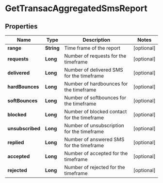 
# GetTransacAggregatedSmsReport

## Properties
Name | Type | Description | Notes
------------ | ------------- | ------------- | -------------
**range** | **String** | Time frame of the report |  [optional]
**requests** | **Long** | Number of requests for the timeframe |  [optional]
**delivered** | **Long** | Number of delivered SMS for the timeframe |  [optional]
**hardBounces** | **Long** | Number of hardbounces for the timeframe |  [optional]
**softBounces** | **Long** | Number of softbounces for the timeframe |  [optional]
**blocked** | **Long** | Number of blocked contact for the timeframe |  [optional]
**unsubscribed** | **Long** | Number of unsubscription for the timeframe |  [optional]
**replied** | **Long** | Number of answered SMS for the timeframe |  [optional]
**accepted** | **Long** | Number of accepted for the timeframe |  [optional]
**rejected** | **Long** | Number of rejected for the timeframe |  [optional]



